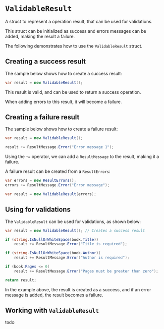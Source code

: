 # `ValidableResult`

A struct to represent a operation result, that can be used for validations.

This struct can be initialized as success and errors messages can be added, making the result a failure.

The following demonstrates how to use the `ValidableResult` struct.

## Creating a success result

The sample below shows how to create a success result:

```csharp
var result = new ValidableResult();
```

This result is valid, and can be used to return a success operation.

When adding errors to this result, it will become a failure.

## Creating a failure result

The sample below shows how to create a failure result:

```csharp
var result = new ValidableResult();

result += ResultMessage.Error("Error message 1");
```

Using the `+=` operator, we can add a `ResultMessage` to the result, making it a failure.

A failure result can be created from a `ResultErrors`:

```csharp
var errors = new ResultErrors();
errors += ResultMessage.Error("Error message");

var result = new ValidableResult(errors);
```

## Using for validations

The `ValidableResult` can be used for validations, as shown below:

```csharp
var result = new ValidableResult(); // Creates a success result

if (string.IsNullOrWhiteSpace(book.Title))
    result += ResultMessage.Error("Title is required");

if (string.IsNullOrWhiteSpace(book.Author))
    result += ResultMessage.Error("Author is required");

if (book.Pages <= 0)
    result += ResultMessage.Error("Pages must be greater than zero");

return result;
```

In the example above, the result is created as a success, and if an error message is added, the result becomes a failure.

## Working with `ValidableResult`

todo
